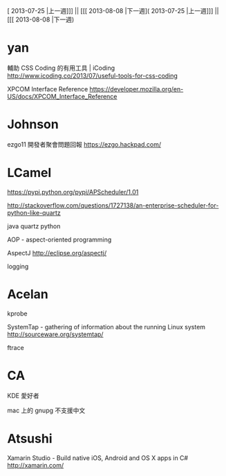 [ 2013-07-25 |上一週]]] || [[[ 2013-08-08 |下一週]( 2013-07-25 |上一週]]] || [[[ 2013-08-08 |下一週)



# yan

輔助 CSS Coding 的有用工具 | iCoding
<http://www.icoding.co/2013/07/useful-tools-for-css-coding>

XPCOM Interface Reference
<https://developer.mozilla.org/en-US/docs/XPCOM_Interface_Reference>

# Johnson

ezgo11 開發者聚會問題回報
<https://ezgo.hackpad.com/>

# LCamel

<https://pypi.python.org/pypi/APScheduler/1.01>

<http://stackoverflow.com/questions/1727138/an-enterprise-scheduler-for-python-like-quartz>

java quartz python

AOP - aspect-oriented programming

AspectJ
<http://eclipse.org/aspectj/>

logging

# Acelan


kprobe

SystemTap - gathering of information about the running Linux system
<http://sourceware.org/systemtap/>

ftrace

# CA


KDE 愛好者

mac 上的 gnupg 不支援中文

# Atsushi

Xamarin Studio - Build native iOS, Android and OS X apps in C#
<http://xamarin.com/>